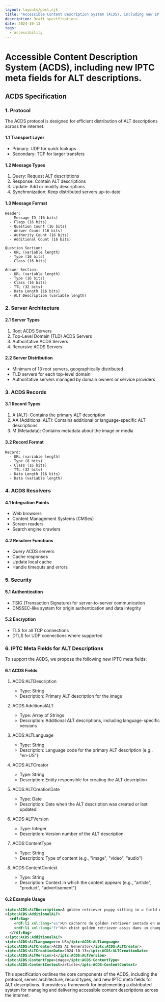 ```yaml
---
layout: layouts/post.njk
title: "Accessible Content Description System (ACDS), including new IPTC meta fields for ALT descriptions."
description: Draft specifications
date: 2024-10-13
tags:
  - accessibility
---
```


# Accessible Content Description System (ACDS), including new IPTC meta fields for ALT descriptions.

## ACDS Specification

### 1. Protocol

The ACDS protocol is designed for efficient distribution of ALT descriptions across the internet.

#### 1.1 Transport Layer
- Primary: UDP for quick lookups
- Secondary: TCP for larger transfers

#### 1.2 Message Types
1. Query: Request ALT descriptions
2. Response: Contain ALT descriptions
3. Update: Add or modify descriptions
4. Synchronization: Keep distributed servers up-to-date

#### 1.3 Message Format
```
Header:
  - Message ID (16 bits)
  - Flags (16 bits)
  - Question Count (16 bits)
  - Answer Count (16 bits)
  - Authority Count (16 bits)
  - Additional Count (16 bits)

Question Section:
  - URL (variable length)
  - Type (16 bits)
  - Class (16 bits)

Answer Section:
  - URL (variable length)
  - Type (16 bits)
  - Class (16 bits)
  - TTL (32 bits)
  - Data Length (16 bits)
  - ALT Description (variable length)
```

### 2. Server Architecture

#### 2.1 Server Types
1. Root ACDS Servers
2. Top-Level Domain (TLD) ACDS Servers
3. Authoritative ACDS Servers
4. Recursive ACDS Servers

#### 2.2 Server Distribution
- Minimum of 13 root servers, geographically distributed
- TLD servers for each top-level domain
- Authoritative servers managed by domain owners or service providers

### 3. ACDS Records

#### 3.1 Record Types
1. A (ALT): Contains the primary ALT description
2. AA (Additional ALT): Contains additional or language-specific ALT descriptions
3. M (Metadata): Contains metadata about the image or media

#### 3.2 Record Format
```
Record:
  - URL (variable length)
  - Type (8 bits)
  - Class (16 bits)
  - TTL (32 bits)
  - Data Length (16 bits)
  - Data (variable length)
```

### 4. ACDS Resolvers

#### 4.1 Integration Points
- Web browsers
- Content Management Systems (CMSes)
- Screen readers
- Search engine crawlers

#### 4.2 Resolver Functions
- Query ACDS servers
- Cache responses
- Update local cache
- Handle timeouts and errors

### 5. Security

#### 5.1 Authentication
- TSIG (Transaction Signature) for server-to-server communication
- DNSSEC-like system for origin authentication and data integrity

#### 5.2 Encryption
- TLS for all TCP connections
- DTLS for UDP connections where supported

### 6. IPTC Meta Fields for ALT Descriptions

To support the ACDS, we propose the following new IPTC meta fields:

#### 6.1 ACDS Fields
1. ACDS:ALTDescription
	- Type: String
	- Description: Primary ALT description for the image

2. ACDS:AdditionalALT
	- Type: Array of Strings
	- Description: Additional ALT descriptions, including language-specific versions

3. ACDS:ALTLanguage
	- Type: String
	- Description: Language code for the primary ALT description (e.g., "en-US")

4. ACDS:ALTCreator
	- Type: String
	- Description: Entity responsible for creating the ALT description

5. ACDS:ALTCreationDate
	- Type: Date
	- Description: Date when the ALT description was created or last updated

6. ACDS:ALTVersion
	- Type: Integer
	- Description: Version number of the ALT description

7. ACDS:ContentType
	- Type: String
	- Description: Type of content (e.g., "image", "video", "audio")

8. ACDS:ContentContext
	- Type: String
	- Description: Context in which the content appears (e.g., "article", "product", "advertisement")

#### 6.2 Example Usage
```xml
<iptc:ACDS:ALTDescription>A golden retriever puppy sitting in a field of daisies</iptc:ACDS:ALTDescription>
<iptc:ACDS:AdditionalALT>
  <rdf:Bag>
    <rdf:li xml:lang="es">Un cachorro de golden retriever sentado en un campo de margaritas</rdf:li>
    <rdf:li xml:lang="fr">Un chiot golden retriever assis dans un champ de marguerites</rdf:li>
  </rdf:Bag>
</iptc:ACDS:AdditionalALT>
<iptc:ACDS:ALTLanguage>en-US</iptc:ACDS:ALTLanguage>
<iptc:ACDS:ALTCreator>ACDS AI Generator</iptc:ACDS:ALTCreator>
<iptc:ACDS:ALTCreationDate>2024-10-13</iptc:ACDS:ALTCreationDate>
<iptc:ACDS:ALTVersion>1</iptc:ACDS:ALTVersion>
<iptc:ACDS:ContentType>image</iptc:ACDS:ContentType>
<iptc:ACDS:ContentContext>article</iptc:ACDS:ContentContext>
```

This specification outlines the core components of the ACDS, including the protocol, server architecture, record types, and new IPTC meta fields for ALT descriptions. It provides a framework for implementing a distributed system for managing and delivering accessible content descriptions across the internet.

